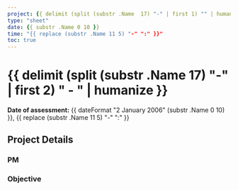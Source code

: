 ```yaml
---
project: {{ delimit (split (substr .Name  17) "-" | first 1) "" | humanize   }}
type: "sheet"
date: {{ substr .Name 0 10 }}
time: "{{ replace (substr .Name 11 5) "-" ":" }}"
toc: true
---
```


# {{ delimit (split (substr .Name  17) "-" | first 2) " - " | humanize   }}

**Date of assessment:** {{ dateFormat "2 January 2006" (substr .Name 0 10) }}, {{ replace (substr .Name 11 5) "-" ":" }}

## Project Details

### PM

### Objective
